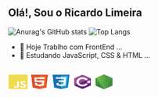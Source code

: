 ## Olá!, Sou o Ricardo Limeira
![Anurag's GitHub stats](https://github-readme-stats.vercel.app/api?username=ricardolimeira&show_icons=true&theme=dark)
![Top Langs](https://github-readme-stats.vercel.app/api/top-langs/?username=anuraghazra&dracula_progress=true)
- 🔭 Hoje Trablho com FrontEnd ...
- 🌱 Estudando JavaScript, CSS & HTML ...
 
<div style="display: incline_block"><br>
  <img align="center" alt="Rafa-Js" height="30" width="40" src="https://raw.githubusercontent.com/devicons/devicon/master/icons/javascript/javascript-plain.svg">
  <img align="center" alt="Rafa-HTML" height="30" width="40" src="https://raw.githubusercontent.com/devicons/devicon/master/icons/html5/html5-original.svg">
  <img align="center" alt="Rafa-CSS" height="30" width="40" src="https://raw.githubusercontent.com/devicons/devicon/master/icons/css3/css3-original.svg">
  <img align="center" alt="Rafa-Csharp" height="30" width="40" src="https://raw.githubusercontent.com/devicons/devicon/master/icons/csharp/csharp-original.svg"> 
  <img align="center" alt="Rafa-Nodejs" height="30" width="40" src="https://raw.githubusercontent.com/devicons/devicon/master/icons/nodejs/nodejs-original.svg">
       
</div>          
